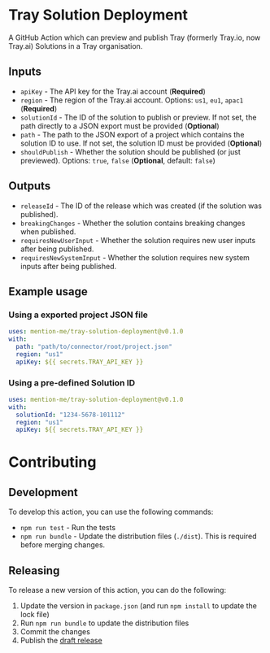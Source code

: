 # Tray Solution Deployment

A GitHub Action which can preview and publish Tray (formerly Tray.io, now Tray.ai) Solutions in a Tray organisation.

## Inputs

- `apiKey` - The API key for the Tray.ai account (**Required**)
- `region` - The region of the Tray.ai account. Options: `us1`, `eu1`, `apac1` (**Required**)
- `solutionId` - The ID of the solution to publish or preview. If not set, the path directly to a JSON export must be provided (**Optional**)
- `path` - The path to the JSON export of a project which contains the solution ID to use. If not set, the solution ID must be provided (**Optional**)
- `shouldPublish` - Whether the solution should be published (or just previewed). Options: `true`, `false` (**Optional**, default: `false`)

## Outputs

- `releaseId` - The ID of the release which was created (if the solution was published).
- `breakingChanges` - Whether the solution contains breaking changes when published.
- `requiresNewUserInput` - Whether the solution requires new user inputs after being published.
- `requiresNewSystemInput` - Whether the solution requires new system inputs after being published.

## Example usage

### Using a exported project JSON file

```yaml
uses: mention-me/tray-solution-deployment@v0.1.0
with:
  path: "path/to/connector/root/project.json"
  region: "us1"
  apiKey: ${{ secrets.TRAY_API_KEY }}
```

### Using a pre-defined Solution ID

```yaml
uses: mention-me/tray-solution-deployment@v0.1.0
with:
  solutionId: "1234-5678-101112"
  region: "us1"
  apiKey: ${{ secrets.TRAY_API_KEY }}
```

# Contributing

## Development

To develop this action, you can use the following commands:

- `npm run test` - Run the tests
- `npm run bundle` - Update the distribution files (`./dist`). This is required before merging changes.

## Releasing

To release a new version of this action, you can do the following:

1. Update the version in `package.json` (and run `npm install` to update the lock file)
2. Run `npm run bundle` to update the distribution files
3. Commit the changes
4. Publish the [draft release](https://github.com/mention-me/tray-cdk-deployment/releases)
